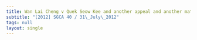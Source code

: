 ```yaml
---
title: Wan Lai Cheng v Quek Seow Kee and another appeal and another matter
subtitle: "[2012] SGCA 40 / 31\_July\_2012"
tags: null
layout: single
---
```


